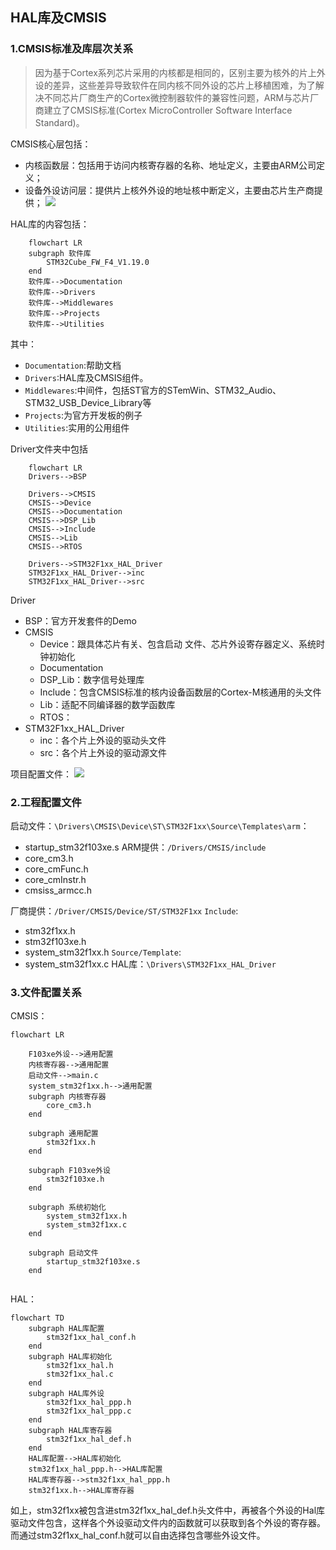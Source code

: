 ## HAL库及CMSIS

### 1.CMSIS标准及库层次关系

> 因为基于Cortex系列芯片采用的内核都是相同的，区别主要为核外的片上外设的差异，这些差异导致软件在同内核不同外设的芯片上移植困难，为了解决不同芯片厂商生产的Cortex微控制器软件的兼容性问题，ARM与芯片厂商建立了CMSIS标准(Cortex MicroController Software Interface Standard)。

CMSIS核心层包括：
- 内核函数层：包括用于访问内核寄存器的名称、地址定义，主要由ARM公司定义；
- 设备外设访问层：提供片上核外外设的地址核中断定义，主要由芯片生产商提供；
![](CMSIS层次结构图.png)




HAL库的内容包括：
```mermaid
	flowchart LR
	subgraph 软件库
		STM32Cube_FW_F4_V1.19.0
	end
	软件库-->Documentation
	软件库-->Drivers
	软件库-->Middlewares
	软件库-->Projects
	软件库-->Utilities
```
其中：
- `Documentation`:帮助文档
- `Drivers`:HAL库及CMSIS组件。
- `Middlewares`:中间件，包括ST官方的STemWin、STM32_Audio、STM32_USB_Device_Library等
- `Projects`:为官方开发板的例子
- `Utilities`:实用的公用组件

Driver文件夹中包括
```mermaid
	flowchart LR
	Drivers-->BSP
	
	Drivers-->CMSIS
	CMSIS-->Device
	CMSIS-->Documentation
	CMSIS-->DSP_Lib
	CMSIS-->Include
	CMSIS-->Lib
	CMSIS-->RTOS
	
	Drivers-->STM32F1xx_HAL_Driver
	STM32F1xx_HAL_Driver-->inc
	STM32F1xx_HAL_Driver-->src

```
Driver
- BSP：官方开发套件的Demo
- CMSIS
	- Device：跟具体芯片有关、包含启动 文件、芯片外设寄存器定义、系统时钟初始化
	- Documentation
	- DSP_Lib：数字信号处理库
	- Include：包含CMSIS标准的核内设备函数层的Cortex-M核通用的头文件
	- Lib：适配不同编译器的数学函数库
	- RTOS：
- STM32F1xx_HAL_Driver
	- inc：各个片上外设的驱动头文件
	- src：各个片上外设的驱动源文件

项目配置文件：
![](项目配置文件.png)

### 2.工程配置文件

启动文件：`\Drivers\CMSIS\Device\ST\STM32F1xx\Source\Templates\arm`：
- startup_stm32f103xe.s
ARM提供：`/Drivers/CMSIS/include`
- core_cm3.h
- core_cmFunc.h
- core_cmInstr.h
- cmsiss_armcc.h

厂商提供：`/Driver/CMSIS/Device/ST/STM32F1xx`
 `Include`:
- stm32f1xx.h
- stm32f103xe.h
- system_stm32f1xx.h
`Source/Template`:
- system_stm32f1xx.c
HAL库：`\Drivers\STM32F1xx_HAL_Driver`

### 3.文件配置关系
CMSIS：

```mermaid
flowchart LR
	
	F103xe外设-->通用配置
	内核寄存器-->通用配置
	启动文件-->main.c
	system_stm32f1xx.h-->通用配置
	subgraph 内核寄存器
		core_cm3.h
	end
	
	subgraph 通用配置
		stm32f1xx.h
	end
	
	subgraph F103xe外设
		stm32f103xe.h
	end
	
	subgraph 系统初始化
		system_stm32f1xx.h
		system_stm32f1xx.c
	end
	
	subgraph 启动文件
		startup_stm32f103xe.s
	end
	
```
HAL：
```mermaid
flowchart TD
	subgraph HAL库配置
		stm32f1xx_hal_conf.h
	end
	subgraph HAL库初始化
		stm32f1xx_hal.h
		stm32f1xx_hal.c
	end
	subgraph HAL库外设
		stm32f1xx_hal_ppp.h
		stm32f1xx_hal_ppp.c
	end
	subgraph HAL库寄存器
		stm32f1xx_hal_def.h
	end
	HAL库配置-->HAL库初始化
	stm32f1xx_hal_ppp.h-->HAL库配置
	HAL库寄存器-->stm32f1xx_hal_ppp.h
	stm32f1xx.h-->HAL库寄存器
```
如上，stm32f1xx被包含进stm32f1xx_hal_def.h头文件中，再被各个外设的Hal库驱动文件包含，这样各个外设驱动文件内的函数就可以获取到各个外设的寄存器。
而通过stm32f1xx_hal_conf.h就可以自由选择包含哪些外设文件。
